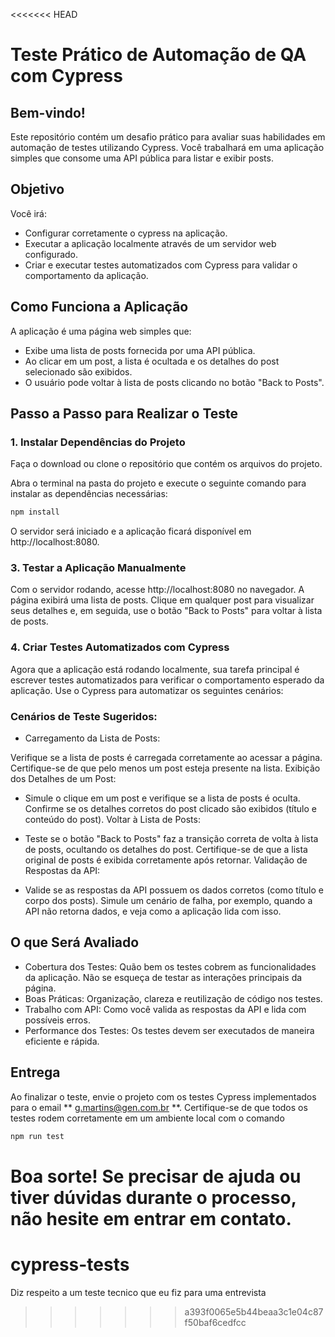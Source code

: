 <<<<<<< HEAD
# Teste Prático de Automação de QA com Cypress

## Bem-vindo!

Este repositório contém um desafio prático para avaliar suas habilidades em automação de testes utilizando Cypress. Você trabalhará em uma aplicação simples que consome uma API pública para listar e exibir posts.

## Objetivo

Você irá:
- Configurar corretamente o cypress na aplicação.
- Executar a aplicação localmente através de um servidor web configurado.
- Criar e executar testes automatizados com Cypress para validar o comportamento da aplicação.

## Como Funciona a Aplicação

A aplicação é uma página web simples que:
- Exibe uma lista de posts fornecida por uma API pública.
- Ao clicar em um post, a lista é ocultada e os detalhes do post selecionado são exibidos.
- O usuário pode voltar à lista de posts clicando no botão "Back to Posts".

## Passo a Passo para Realizar o Teste

### 1. Instalar Dependências do Projeto

Faça o download ou clone o repositório que contém os arquivos do projeto.

Abra o terminal na pasta do projeto e execute o seguinte comando para instalar as dependências necessárias:

```bash
npm install
```

O servidor será iniciado e a aplicação ficará disponível em http://localhost:8080.

### 3. Testar a Aplicação Manualmente
Com o servidor rodando, acesse http://localhost:8080 no navegador. A página exibirá uma lista de posts. Clique em qualquer post para visualizar seus detalhes e, em seguida, use o botão "Back to Posts" para voltar à lista de posts.

### 4. Criar Testes Automatizados com Cypress
Agora que a aplicação está rodando localmente, sua tarefa principal é escrever testes automatizados para verificar o comportamento esperado da aplicação. Use o Cypress para automatizar os seguintes cenários:

### Cenários de Teste Sugeridos:
 - Carregamento da Lista de Posts:

Verifique se a lista de posts é carregada corretamente ao acessar a página.
Certifique-se de que pelo menos um post esteja presente na lista.
Exibição dos Detalhes de um Post:

- Simule o clique em um post e verifique se a lista de posts é oculta.
Confirme se os detalhes corretos do post clicado são exibidos (título e conteúdo do post).
Voltar à Lista de Posts:

- Teste se o botão "Back to Posts" faz a transição correta de volta à lista de posts, ocultando os detalhes do post.
Certifique-se de que a lista original de posts é exibida corretamente após retornar.
Validação de Respostas da API:

- Valide se as respostas da API possuem os dados corretos (como título e corpo dos posts).
Simule um cenário de falha, por exemplo, quando a API não retorna dados, e veja como a aplicação lida com isso.

## O que Será Avaliado
- Cobertura dos Testes: Quão bem os testes cobrem as funcionalidades da aplicação. Não se esqueça de testar as interações principais da página.
- Boas Práticas: Organização, clareza e reutilização de código nos testes.
- Trabalho com API: Como você valida as respostas da API e lida com possíveis erros.
- Performance dos Testes: Os testes devem ser executados de maneira eficiente e rápida.

## Entrega
Ao finalizar o teste, envie o projeto com os testes Cypress implementados para o email ** g.martins@gen.com.br **. Certifique-se de que todos os testes rodem corretamente em um ambiente local com o comando 

```bash
npm run test
```


Boa sorte! Se precisar de ajuda ou tiver dúvidas durante o processo, não hesite em entrar em contato.
=======
# cypress-tests
Diz respeito a um teste tecnico que eu fiz para uma entrevista
>>>>>>> a393f0065e5b44beaa3c1e04c87f50baf6cedfcc
